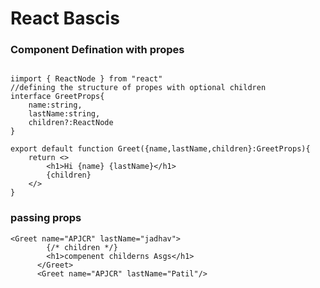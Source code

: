 # React Bascis

### Component Defination with propes

```

iimport { ReactNode } from "react"
//defining the structure of propes with optional children
interface GreetProps{
    name:string,
    lastName:string,
    children?:ReactNode
}

export default function Greet({name,lastName,children}:GreetProps){
    return <>
        <h1>Hi {name} {lastName}</h1>
        {children}
    </>
}
```

### passing props

```
<Greet name="APJCR" lastName="jadhav">
        {/* children */}
        <h1>compenent childerns Asgs</h1>
      </Greet>
      <Greet name="APJCR" lastName="Patil"/>
```

